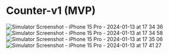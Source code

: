 # Counter-v1 (MVP)



![Simulator Screenshot - iPhone 15 Pro - 2024-01-13 at 17 34 36](https://github.com/MyDanchik/Counter-v1/assets/99731538/c22f35f6-c803-46f0-9d6c-eca149fa6880)
![Simulator Screenshot - iPhone 15 Pro - 2024-01-13 at 17 34 58](https://github.com/MyDanchik/Counter-v1/assets/99731538/5d4da048-13d5-494c-9007-1aaa9e81e276)
![Simulator Screenshot - iPhone 15 Pro - 2024-01-13 at 17 35 06](https://github.com/MyDanchik/Counter-v1/assets/99731538/b3cf1335-f309-4abc-9e35-9114742dbaa1)
![Simulator Screenshot - iPhone 15 Pro - 2024-01-13 at 17 41 27](https://github.com/MyDanchik/Counter-v1/assets/99731538/a296b8bc-782d-4141-84b0-f64f77075e20)
